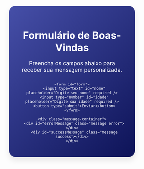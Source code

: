 <!DOCTYPE html>
<html lang="pt-BR">
<head>
  <meta charset="UTF-8" />
  <meta name="viewport" content="width=device-width, initial-scale=1.0" />
  <title>Formulário Interativo</title>
  <style>
    /* Resetando margens e paddings */
    * {
      margin: 0;
      padding: 0;
      box-sizing: border-box;
    }

    body {
      font-family: 'Segoe UI', Tahoma, Geneva, Verdana, sans-serif;
      background-color: #f3f4f6;
      display: flex;
      justify-content: center;
      align-items: center;
      height: 100vh;
      color: #333;
      padding: 20px;
    }

    .container {
      background: linear-gradient(135deg, #464fa8, #0d1358);
      padding: 30px;
      border-radius: 20px;
      width: 100%;
      max-width: 450px;
      box-shadow: 0 10px 20px rgba(0, 0, 0, 0.1);
      text-align: center;
      color: white;
    }

    h1 {
      font-size: 2rem;
      margin-bottom: 20px;
    }

    p {
      margin-bottom: 30px;
      font-size: 1.1rem;
    }

    input {
      width: 80%;
      padding: 15px;
      margin: 10px;
      font-size: 1rem;
      border-radius: 8px;
      border: 1px solid #ddd;
      background-color: #fff;
      transition: all 0.3s ease;
    }

    input:focus {
      border-color: #080d3b;
      outline: none;
      box-shadow: 0 0 5px rgba(42, 59, 255, 0.5);
    }

    button {
      padding: 15px;
      width: 80%;
      background-color: #4CAF50;
      border: none;
      color: white;
      font-size: 1.1rem;
      cursor: pointer;
      border-radius: 8px;
      font-weight: bold;
      transition: background-color 0.3s ease;
    }

    button:hover {
      background-color: #45a049;
    }

    .message {
      margin-top: 20px;
      font-size: 1.2rem;
      color: #fff;
    }

    .error {
      color: #ff4c4c;
    }

    .success {
      color: #4caf50;
    }

    .message-container {
      margin-top: 30px;
    }
  </style>
</head>
<body>
  <div class="container">
    <h1>Formulário de Boas-Vindas</h1>
    <p>Preencha os campos abaixo para receber sua mensagem personalizada.</p>

    <form id="form">
      <input type="text" id="nome" placeholder="Digite seu nome" required />
      <input type="number" id="idade" placeholder="Digite sua idade" required />
      <button type="submit">Enviar</button>
    </form>

    <div class="message-container">
      <div id="errorMessage" class="message error"></div>
      <div id="successMessage" class="message success"></div>
    </div>
  </div>

  <script>
    // Selecionando os elementos
    const form = document.getElementById("form");
    const nomeInput = document.getElementById("nome");
    const idadeInput = document.getElementById("idade");
    const errorMessage = document.getElementById("errorMessage");
    const successMessage = document.getElementById("successMessage");

    // Função de validação
    function validarFormulario(nome, idade) {
      if (!nome || !idade) {
        return "Por favor, preencha todos os campos!";
      }
      if (idade < 0 || idade > 120) {
        return "A idade deve ser entre 0 e 120 anos!";
      }
      return null;  // Nenhum erro
    }

    // Evento de envio do formulário
    form.addEventListener("submit", function(e) {
      e.preventDefault();

      // Limpar mensagens anteriores
      errorMessage.textContent = "";
      successMessage.textContent = "";

      // Obter valores dos inputs
      const nome = nomeInput.value.trim();
      const idade = parseInt(idadeInput.value);

      // Validar os dados
      const error = validarFormulario(nome, idade);

      if (error) {
        // Exibir mensagem de erro
        errorMessage.textContent = error;
      } else {
        // Exibir mensagem de sucesso
        successMessage.textContent = `Olá, ${nome}! Você tem ${idade} anos. Bem-vindo! “Se a vida te der limões, faça uma limonada… e adicione uma pitada de tequila!” 🍋😄`;
      }
    });
  </script>
</body>
</html>
